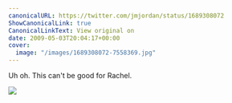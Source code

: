 ```yaml
---
canonicalURL: https://twitter.com/jmjordan/status/1689308072
ShowCanonicalLink: true
CanonicalLinkText: View original on
date: 2009-05-03T20:04:17+00:00
cover:
  image: "/images/1689308072-7558369.jpg"
---
```

Uh oh. This can't be good for Rachel. 

![](/images/1689308072-7558369.jpg)